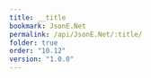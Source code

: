 ```yaml
---
title: __title
bookmark: JsonE.Net
permalink: /api/JsonE.Net/:title/
folder: true
order: "10.12"
version: "1.0.0"
---
```

